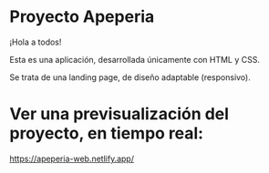 # Proyecto Apeperia

¡Hola a todos!

Esta es una aplicación, desarrollada únicamente con HTML y CSS.

Se trata de una landing page, de diseño adaptable (responsivo).


# Ver una previsualización del proyecto, en tiempo real:
https://apeperia-web.netlify.app/